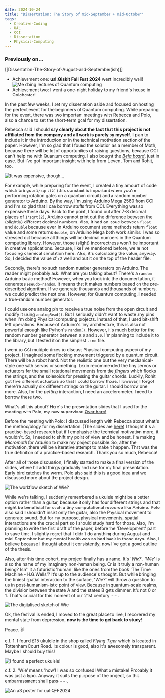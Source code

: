 ```yaml
---
date: 2024-10-24
title: "Dissertation: The Story of mid-September + mid-October"
tags:
  - Creative-Coding
  - UAL
  - CCI
  - Dissertation
  - Physical-Computing
---
```

### Previously on...
[[Dissertation-The-Story-of-August-and-September(ish)]]

- Achievement one: **ual:Qiskit Fall Fest 2024** went incredibly well!
![Me doing lectures of Quantum computing](https://github.com/artreadcode/artreadcode.github.io/blob/main/assets/images/2024/IMG_0002.jpg?raw=true)
- Achievement two: I went a one-night holiday to my friend's house in Colchester!

In the past few weeks, I set my dissertation aside and focused on hosting the perfect event for the beginners of Quantum computing. While preparing for the event, there was two important meetings with Rebecca and Polo, also a chance to set the short-term goal for my dissertation.

Rebecca said I should **say clearly about the fact that this project is not affiliated from the company and all work is purely by myself**. I plan to include it in the introduction or in the technical motivation section of the paper. However, I'm so glad that I found the solution as a member of Moth, because there will be lot of opportunities of raising questions, because CCI can't help me with Quantum computing. I also bought the [*Bela board*](https://bela.io/products/bela-and-bela-mini/), just in case. But I've got important insight with help from Lieven, Tom and Rohit, too.

![It was expensive, though...](https://github.com/artreadcode/artreadcode.github.io/blob/main/assets/images/2024/IMG_0407.JPG?raw=true)

For example, while preparing for the event, I created a tiny amount of code which brings a `1/sqrt(2)` (this constant is important when you're performing rotation gates on a quantum circuit) and a random number generator to Arduino. By the way, I'm using Arduino Mega 2560 from CCI and I'm so glad that I can borrow stuffs from CCI. Everything was so expensive these days.
Back to the point, I found out after 7-8 decimal places of `1/sqrt(2)`, Arduino cannot print out the difference between the (slightly) different decimal numbers. Also, it had an issue between `float` and `double` because even in Arduino document some methods return `float` value and some returns `double`, on Arduino Mega both work similar. I was so stressed out because all things will be decimal numbers in the Quantum computing library. However, those (slight) incorrectness won't be important in creative applications. Because, like I've mentioned before, we're not focusing chemical simulation here. Also, it's calculating the value, anyway. So, I decided the value of `r2` well and put it on the top of the header file.

Secondly, there's no such random number generators on Arduino. The reader might probably ask: What are you talking about? There's a `random` Arduino basic method! However, when you look into the documentation, it generates `pseudo-random`. It means that it makes numbers based on the pre-described algorithm. If we generate thousands and thousands of numbers, we could predict the next one. However, for Quantum computing, I needed a true-random number generator.

I could use one analog pin to receive a true noise from the open circuit and modify it using `analogRead()`. But I seriously didn't want to waste any pins when I'm doing Physical computing projects. Instead of that, I used bit-shift left operations. Because of Arduino's tiny architecture, this is also not powerful enough like Python's `random()`. However, it's much better for the random number generator between `0.0` and `1.0`. I'm planning to include it to the library, but I tested it on the simplest `.ino` file.

I went to CCI multiple times to discuss Physical computing aspect of my project. I imagined some flocking movement triggered by a quantum circuit. There will be a robot hand. Not the realistic one but the very mechanical-style one with servos or something. Lexin recommended the tiny servos or actuators for the small rotational movements from the *fingers* which flocks the strings, and the solenoids for pressing the guitar chords. Luckily, Rohit got five different actuators so that I could borrow those. However, I forgot there're actually six different strings on the guitar. I should borrow one more. Also, for the *petting* interaction, I need an accelerometer. I need to borrow these two.

What's all this about? Here's the presentation slides that I used for the meeting with Polo, my new supervisor: [Over here!](https://docs.google.com/presentation/d/1uFbecsMUEKNryNf6cNDbDOSXy2KLXsEI3C2IBNdjEFE/edit#slide=id.g2768ca7ef44_0_65)

Before the meeting with Polo: I discussed length with Rebecca about what's the method/ology for my dissertation. (The slides are [here](https://docs.google.com/presentation/d/1tsqtTuwIT888ZIA-cXCVe4X6O9RzY10T3n86Wmt2Po4/edit#slide=id.g2768ca7ef44_0_65)) I thought it's a practise-based research but if I emphasise the technical motivation more, it wouldn't. So, I needed to shift my point of view and be honest. I'm making *Micromoth for Arduino* to make my project possible. So, after the motivation, there will be a iterative attempt to make it happen. That was the true definition of a practice-based research. Thank you so much, Rebecca!

After all of those discussion, I finally started to make a final version of the slides, where I'll add things gradually and use for my final presentation. Early bird catches the worm. Polo also said this is a good idea and we discussed more about the project design.

![The workflow sketch of Wie?](https://github.com/artreadcode/artreadcode.github.io/blob/main/assets/images/2024/Screenshot%202024-10-28%20at%2022.28.58.png?raw=true)

While we're talking, I suddenly remembered a ukulele might be a better option rather than a guitar, because it only has four different strings and that might be beneficial for such a tiny computational resource like Arduino. Polo also said I shouldn't insist only the guitar, also the Physical movement to generate sound. But for my purpose, physical movements, spatial interactions are the crucial part so I should study hard for those.
Also, I'm planning to write the first draft of the paper, before the 'Development' part to save time. I slightly regret that I didn't do anything during August and mid-September but my mental health was so bad back in those days. Also, I believe because I thought about it consistently, now I've got a good outline of the thesis.

Also, after this time cohort, my project finally has a name. It's '*Wie?*'. '*Wie*' is also the name of my imaginary non-human being. Or is it truly a non-human being? Isn't it a futuristic 'human' like the ones from the book 'The Time Machine - H.G.Wells'? It's up to the audience's thought. But while bringing the tiniest spatial interaction to the surface, '*Wie?*' will throw a question to us in post-humanism-istic point of view. Because in quantum-scale realms, the division between the state A and the states B gets dimmer. It's not 0 or 1. That's crucial for this moment of our 21st century⋯⋯.

![The digitalised sketch of Wie](https://github.com/artreadcode/artreadcode.github.io/blob/main/assets/images/2024/Screenshot%202024-10-28%20at%2022.28.08.png?raw=true)

Ok, the festival is ended, I moved to the great place to live, I recovered my mental state from depression, **now is the time to get back to study**!

Peace. ✌️

c.f. 1. I found £15 ukulele in the shop called *Flying Tiger* which is located in Tottenham Court Road. Its colour is good, also it's awesomely transparent. Maybe I should buy this!

![I found a perfect ukulele!](https://github.com/artreadcode/artreadcode.github.io/blob/main/assets/images/2024/IMG_0624.JPG?raw=true)

c.f. 2. 'Wie' means 'how'! I was so confused! What a mistake! Probably it was just a typo. Anyway, it suits the purpose of the project, so this embarrassment shall pass⋯⋯.

![An a3 poster for ual:QFF2024](https://github.com/artreadcode/artreadcode.github.io/blob/main/assets/images/2024/A3.jpg?raw=true)

